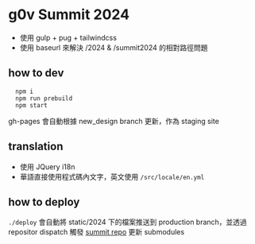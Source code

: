 # g0v Summit 2024

- 使用 gulp + pug + tailwindcss
- 使用 baseurl 來解決 /2024 & /summit2024 的相對路徑問題

## how to dev
```
  npm i
  npm run prebuild
  npm start
```
gh-pages 會自動根據 new_design branch 更新，作為 staging site

## translation

- 使用 JQuery i18n
- 華語直接使用程式碼內文字，英文使用 `/src/locale/en.yml`


## how to deploy
`./deploy`
會自動將 static/2024 下的檔案推送到 production branch，並透過 repositor dispatch 觸發 [summit repo](https://github.com/g0v/summit.g0v.tw) 更新 submodules
